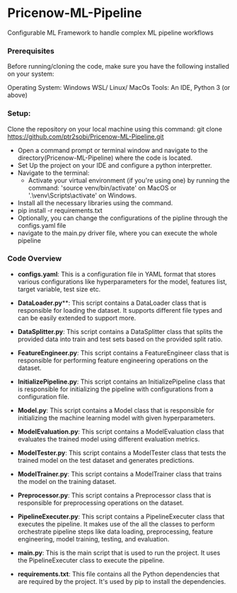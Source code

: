 # Pricenow-ML-Pipeline
Configurable ML Framework to handle complex ML pipeline workflows


### Prerequisites
Before running/cloning the code, make sure you have the following installed on your system:

Operating System: Windows WSL/ Linux/ MacOs
Tools: An IDE, Python 3 (or above)

### Setup:

Clone the repository on your local machine using this command:
git clone https://github.com/ptr2sobi/Pricenow-ML-Pipeline.git
 - Open a command prompt or terminal window and navigate to the directory(Pricenow-ML-Pipeline) where the code is located.
 - Set Up the project on your IDE and configure a python interpretter.
 - Navigate to the terminal:
    - Activate your virtual environment (if you're using one) by running the command: 'source venv/bin/activate' on MacOS or '.\venv\Scripts\activate' on Windows.
 - Install all the necessary libraries using the command.
 - pip install -r requirements.txt
 - Optionally, you can change the configurations of the pipline through the configs.yaml file
 - navigate to the main.py driver file, where you can execute the whole pipeline 
  


### Code Overview

 - **configs.yaml**: This is a configuration file in YAML format that stores various configurations like hyperparameters for the model, features list, target variable, test size etc.

  - **DataLoader.py****: This script contains a DataLoader class that is responsible for loading the dataset. It supports different file types and can be easily extended to support more.

  - **DataSplitter.py**: This script contains a DataSplitter class that splits the provided data into train and test sets based on the provided split ratio.

  - **FeatureEngineer.py**: This script contains a FeatureEngineer class that is responsible for performing feature engineering operations on the dataset.

  - **InitializePipeline.py**: This script contains an InitializePipeline class that is responsible for initializing the pipeline with configurations from a configuration file.

  - **Model.py**: This script contains a Model class that is responsible for initializing the machine learning model with given hyperparameters.

  - **ModelEvaluation.py**: This script contains a ModelEvaluation class that evaluates the trained model using different evaluation metrics.

  - **ModelTester.py**: This script contains a ModelTester class that tests the trained model on the test dataset and generates predictions.

  - **ModelTrainer.py**: This script contains a ModelTrainer class that trains the model on the training dataset.

  - **Preprocessor.py**: This script contains a Preprocessor class that is responsible for preprocessing operations on the dataset.

 - **PipelineExecuter.py**: This script contains a PipelineExecuter class that executes the pipeline. It makes use of the all the classes  to perform orchestrate pipeline steps like data loading, preprocessing, feature engineering, model training, testing, and evaluation.

  - **main.py**: This is the main script that is used to run the project. It uses the PipelineExecuter class to execute the pipeline.

  - **requirements.txt**: This file contains all the Python dependencies that are required by the project. It's used by pip to install the dependencies.
